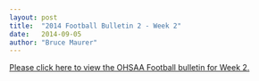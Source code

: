 ```yaml
---
layout: post
title:  "2014 Football Bulletin 2 - Week 2"
date:   2014-09-05
author: "Bruce Maurer"
---
```


[Please click here to view the OHSAA Football bulletin for Week 2.](https://storage.googleapis.com/ohsaa-websites/bulletins/2014/2014-Football-Bulletin-2-Week-2.pdf)
